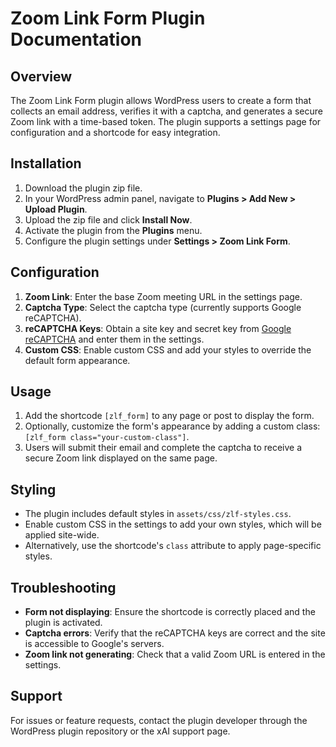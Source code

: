 # Zoom Link Form Plugin Documentation

## Overview

The Zoom Link Form plugin allows WordPress users to create a form that collects an email address, verifies it with a captcha, and generates a secure Zoom link with a time-based token. The plugin supports a settings page for configuration and a shortcode for easy integration.

## Installation

1. Download the plugin zip file.
2. In your WordPress admin panel, navigate to **Plugins > Add New > Upload Plugin**.
3. Upload the zip file and click **Install Now**.
4. Activate the plugin from the **Plugins** menu.
5. Configure the plugin settings under **Settings > Zoom Link Form**.

## Configuration

1. **Zoom Link**: Enter the base Zoom meeting URL in the settings page.
2. **Captcha Type**: Select the captcha type (currently supports Google reCAPTCHA).
3. **reCAPTCHA Keys**: Obtain a site key and secret key from [Google reCAPTCHA](https://www.google.com/recaptcha) and enter them in the settings.
4. **Custom CSS**: Enable custom CSS and add your styles to override the default form appearance.

## Usage

1. Add the shortcode `[zlf_form]` to any page or post to display the form.
2. Optionally, customize the form's appearance by adding a custom class: `[zlf_form class="your-custom-class"]`.
3. Users will submit their email and complete the captcha to receive a secure Zoom link displayed on the same page.

## Styling

- The plugin includes default styles in `assets/css/zlf-styles.css`.
- Enable custom CSS in the settings to add your own styles, which will be applied site-wide.
- Alternatively, use the shortcode's `class` attribute to apply page-specific styles.

## Troubleshooting

- **Form not displaying**: Ensure the shortcode is correctly placed and the plugin is activated.
- **Captcha errors**: Verify that the reCAPTCHA keys are correct and the site is accessible to Google's servers.
- **Zoom link not generating**: Check that a valid Zoom URL is entered in the settings.

## Support

For issues or feature requests, contact the plugin developer through the WordPress plugin repository or the xAI support page.